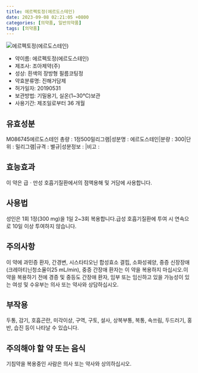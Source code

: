```yaml
---
title: 에르펙토정(에르도스테인)
date: 2023-09-08 02:21:05 +0800
categories: [의약품, 일반의약품]
tags: [의약품]
---
```

![에르펙토정(에르도스테인)](https://nedrug.mfds.go.kr/pbp/cmn/itemImageDownload/1Mq0-FtEWwk)

- 약이름: 에르펙토정(에르도스테인)
- 제조사: 조아제약(주)
- 성상: 흰색의 장방형 필름코팅정
- 약효분류명: 진해거담제
- 허가일자: 20190531
- 보관방법: 기밀용기, 실온(1~30℃)보관
- 사용기간: 제조일로부터 36 개월
## 유효성분
M086745에르도스테인
총량 : 1정500밀리그램|성분명 : 에르도스테인|분량 : 300|단위 : 밀리그램|규격 : 별규|성분정보 : |비고 :
## 효능효과
이 약은 급ㆍ만성 호흡기질환에서의 점액용해 및 거담에 사용합니다.
## 사용법
성인은 1회 1정(300 mg)을 1일 2~3회 복용합니다.급성 호흡기질환에 투여 시 연속으로 10일 이상 투여하지 않습니다.
## 주의사항
이 약에 과민증 환자, 간경변, 시스타티오닌 합성효소 결핍, 소화성궤양, 중증 신장장애(크레아티닌청소율이25 mL/min), 중증 간장애 환자는 이 약을 복용하지 마십시오.이 약을 복용하기 전에 경증 및 중등도 간장애 환자, 임부 또는 임신하고 있을 가능성이 있는 여성 및 수유부는 의사 또는 약사와 상담하십시오.
## 부작용
두통, 감기, 호흡곤란, 미각이상, 구역, 구토, 설사, 상복부통, 복통, 속쓰림, 두드러기, 홍반, 습진 등이 나타날 수 있습니다.
## 주의해야 할 약 또는 음식
기침약을 복용중인 사람은 의사 또는 약사와 상의하십시오.
